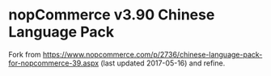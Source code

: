 # nopCommerce v3.90 Chinese Language Pack
Fork from https://www.nopcommerce.com/p/2736/chinese-language-pack-for-nopcommerce-39.aspx (last updated 2017-05-16) and refine.